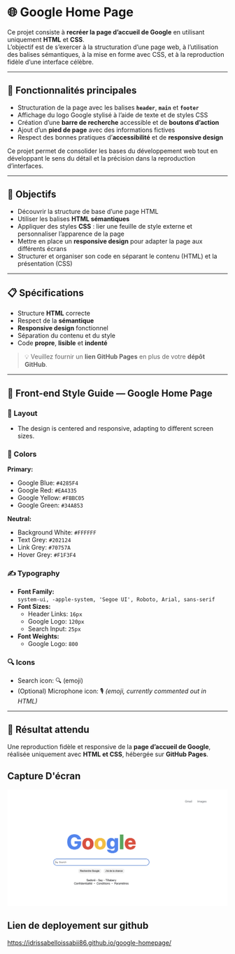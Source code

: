 # 🌐 Google Home Page

Ce projet consiste à **recréer la page d’accueil de Google** en utilisant uniquement **HTML** et **CSS**.  
L’objectif est de s’exercer à la structuration d’une page web, à l’utilisation des balises sémantiques, à la mise en forme avec CSS, et à la reproduction fidèle d’une interface célèbre.

---

## 🧩 Fonctionnalités principales

- Structuration de la page avec les balises **`header`**, **`main`** et **`footer`**
- Affichage du logo Google stylisé à l’aide de texte et de styles CSS
- Création d’une **barre de recherche** accessible et de **boutons d’action**
- Ajout d’un **pied de page** avec des informations fictives
- Respect des bonnes pratiques d’**accessibilité** et de **responsive design**

Ce projet permet de consolider les bases du développement web tout en développant le sens du détail et la précision dans la reproduction d’interfaces.

---

## 🎯 Objectifs

- Découvrir la structure de base d’une page HTML  
- Utiliser les balises **HTML sémantiques**  
- Appliquer des styles **CSS** : lier une feuille de style externe et personnaliser l’apparence de la page  
- Mettre en place un **responsive design** pour adapter la page aux différents écrans  
- Structurer et organiser son code en séparant le contenu (HTML) et la présentation (CSS)

---

## 📋 Spécifications

- Structure **HTML** correcte  
- Respect de la **sémantique**  
- **Responsive design** fonctionnel  
- Séparation du contenu et du style  
- Code **propre**, **lisible** et **indenté**  

> 💡 Veuillez fournir un **lien GitHub Pages** en plus de votre **dépôt GitHub**.

---

## 🎨 Front-end Style Guide — Google Home Page

### 🧱 Layout

- The design is centered and responsive, adapting to different screen sizes.

### 🎨 Colors

**Primary:**

- Google Blue: `#4285F4`
- Google Red: `#EA4335`
- Google Yellow: `#FBBC05`
- Google Green: `#34A853`

**Neutral:**

- Background White: `#FFFFFF`
- Text Grey: `#202124`
- Link Grey: `#70757A`
- Hover Grey: `#F1F3F4`

### ✍️ Typography

- **Font Family:**  
  `system-ui, -apple-system, 'Segoe UI', Roboto, Arial, sans-serif`
- **Font Sizes:**  
  - Header Links: `16px`  
  - Google Logo: `120px`  
  - Search Input: `25px`
- **Font Weights:**  
  - Google Logo: `800`

### 🔍 Icons

- Search icon: 🔍 (emoji)
- (Optional) Microphone icon: 🎙️ *(emoji, currently commented out in HTML)*

---

## 🚀 Résultat attendu

Une reproduction fidèle et responsive de la **page d’accueil de Google**, réalisée uniquement avec **HTML et CSS**, hébergée sur **GitHub Pages**.

## Capture D'écran

![Google Homepage Capture](./Capture.png)

## Lien de deployement sur github

https://idrissabelloissabii86.github.io/google-homepage/
